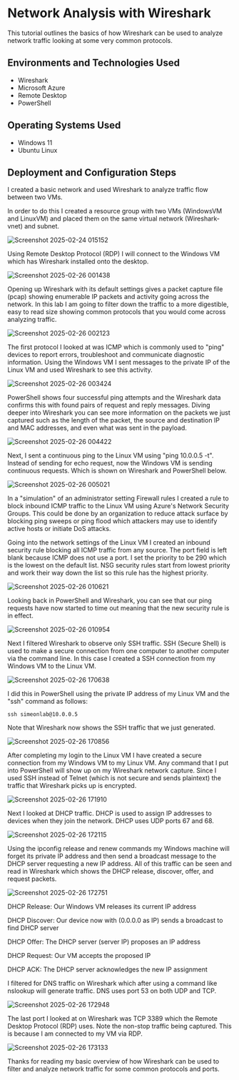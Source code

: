 <h1>Network Analysis with Wireshark</h1>
This tutorial outlines the basics of how Wireshark can be used to analyze network traffic looking at some very common protocols.  <br />


<h2>Environments and Technologies Used</h2>

- Wireshark
- Microsoft Azure
- Remote Desktop
- PowerShell

<h2>Operating Systems Used </h2>

- Windows 11
- Ubuntu Linux

<h2>Deployment and Configuration Steps</h2>

<p>
I created a basic network and used Wireshark to analyze traffic flow between two VMs.

In order to do this I created a resource group with two VMs (WindowsVM and LinuxVM) and placed them on the same virtual network (Wireshark-vnet) and subnet.
</p>

![Screenshot 2025-02-24 015152](https://github.com/user-attachments/assets/e8f0537d-5916-468e-80d7-7c5ad0946553)


<p>
Using Remote Desktop Protocol (RDP) I will connect to the Windows VM which has Wireshark installed onto the desktop.
</p>

![Screenshot 2025-02-26 001438](https://github.com/user-attachments/assets/18fb7cdf-97b5-45fe-969c-1ea7c4c54160)


<p>
Opening up Wireshark with its default settings gives a packet capture file (pcap) showing enumerable IP packets and activity going across the network. In this lab I am going to filter down the traffic to a more digestible, easy to read size showing common protocols that you would come across analyzing traffic.
</p>

![Screenshot 2025-02-26 002123](https://github.com/user-attachments/assets/f6459587-1348-4cfd-b044-319004cafa69)


<p>
The first protocol I looked at was ICMP which is commonly used to "ping" devices to report errors, troubleshoot and communicate diagnostic information. Using the Windows VM I sent messages to the private IP of the Linux VM and used Wireshark to see this activity.
</p>

![Screenshot 2025-02-26 003424](https://github.com/user-attachments/assets/b2c3dcbb-14d8-4abd-9c9b-21544126ee4f)


<p>
PowerShell shows four successful ping attempts and the Wireshark data confirms this with found pairs of request and reply messages. Diving deeper into Wireshark you can see more information on the packets we just captured such as the length of the packet, the source and destination IP and MAC addresses, and even what was sent in the payload.
</p>

![Screenshot 2025-02-26 004422](https://github.com/user-attachments/assets/0393bfce-b60c-4fe5-b440-5e6640b69a08)


<p>
Next, I sent a continuous ping to the Linux VM using "ping 10.0.0.5 -t". Instead of sending for echo request, now the Windows VM is sending continuous requests. Which is shown on Wireshark and PowerShell below.
</p>

![Screenshot 2025-02-26 005021](https://github.com/user-attachments/assets/9c302333-dfe0-4f5a-a0fa-75538241ac81)


<p>
In a "simulation" of an administrator setting Firewall rules I created a rule to block inbound ICMP traffic to the Linux VM using Azure's Network Security Groups. This could be done by an organization to reduce attack surface by blocking ping sweeps or ping flood which attackers may use to identify active hosts or initiate DoS attacks.

Going into the network settings of the Linux VM I created an inbound security rule  blocking all ICMP traffic from any source. The port field is left blank because ICMP does not use a port. I set the priority to be 290 which is the lowest on the default list. NSG security rules start from lowest priority and work their way down the list so this rule has the highest priority.
</p>

![Screenshot 2025-02-26 010621](https://github.com/user-attachments/assets/ec557ba6-9abb-4e36-b4a3-e94bd95babf7)


<p>
Looking back in PowerShell and Wireshark, you can see that our ping requests have now started to time out meaning that the new security rule is in effect.
</p>

![Screenshot 2025-02-26 010954](https://github.com/user-attachments/assets/e4cd30eb-028a-48d9-a3fb-ff25500171ea)


<p>
Next I filtered Wireshark to observe only SSH traffic.  SSH (Secure Shell) is used to make a secure connection from one computer to another computer via the command line. In this case I created a SSH connection from my Windows VM to the Linux VM.
</p>

![Screenshot 2025-02-26 170638](https://github.com/user-attachments/assets/0e9664b2-73a0-478d-93ff-78483c77920d)


<p>
I did this in PowerShell using the private IP address of my Linux VM and the "ssh" command as follows:

	ssh simeonlab@10.0.0.5

Note that Wireshark now shows the SSH traffic that we just generated.
</p>

![Screenshot 2025-02-26 170856](https://github.com/user-attachments/assets/1d5fe2dd-16a6-4b2a-a067-90250f813f7c)


<p>
After completing my login to the Linux VM I have created a secure connection from my Windows VM to my Linux VM. Any command that I put into PowerShell will show up on my Wireshark network capture. Since I used SSH instead of Telnet (which is not secure and sends plaintext) the traffic that Wireshark picks up is encrypted.
</p>

![Screenshot 2025-02-26 171910](https://github.com/user-attachments/assets/b05f1c04-8cef-4d83-9337-275503eb6944)


<p>
Next I looked at DHCP traffic. DHCP is used to assign IP addresses to devices when they join the network. DHCP uses UDP ports 67 and 68.
</p>

![Screenshot 2025-02-26 172115](https://github.com/user-attachments/assets/2d9fa67a-a27d-4042-bf92-628972d0346c)


<p>
Using the ipconfig release and renew commands my Windows machine will forget its private IP address and then send a broadcast message to the DHCP server requesting a new IP address. All of this traffic can be seen and read in Wireshark which shows the DHCP release, discover, offer, and request packets.
</p>

![Screenshot 2025-02-26 172751](https://github.com/user-attachments/assets/8dee6842-70be-4deb-815e-003960fce6f7)


<p>
DHCP Release: Our Windows VM releases its current IP address
  
DHCP Discover: Our device now with (0.0.0.0 as IP) sends a broadcast to find DHCP server

DHCP Offer: The DHCP server (server IP) proposes an IP address

DHCP Request: Our VM accepts the proposed IP

DHCP ACK: The DHCP server acknowledges the new IP assignment


I filtered for DNS traffic on Wireshark which after using a command like nslookup will generate traffic. DNS uses port 53 on both UDP and TCP.
</p>

![Screenshot 2025-02-26 172948](https://github.com/user-attachments/assets/2164c8de-a347-44cd-a7a1-c6528ecbddc4)


<p>
The last port I looked at on Wireshark was TCP 3389 which the Remote Desktop Protocol (RDP) uses. Note the non-stop traffic being captured. This is because I am connected to my VM via RDP.
</p>

![Screenshot 2025-02-26 173133](https://github.com/user-attachments/assets/6eb47685-8637-4fbb-b377-cebe356a9c39)


<p>
Thanks for reading my basic overview of how Wireshark can be used to filter and analyze network traffic for some common protocols and ports.
</p>
